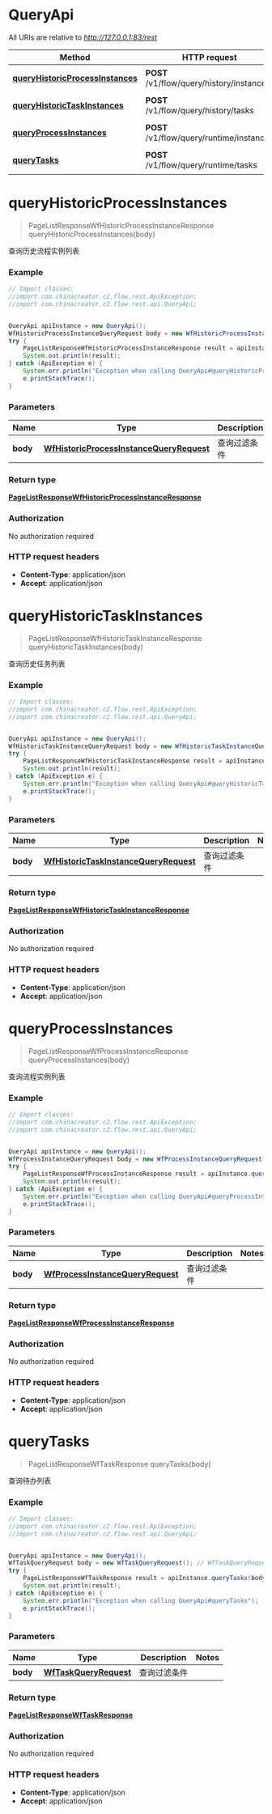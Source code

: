 # QueryApi

All URIs are relative to *http://127.0.0.1:83/rest*

Method | HTTP request | Description
------------- | ------------- | -------------
[**queryHistoricProcessInstances**](QueryApi.md#queryHistoricProcessInstances) | **POST** /v1/flow/query/history/instances | 查询历史流程实例列表
[**queryHistoricTaskInstances**](QueryApi.md#queryHistoricTaskInstances) | **POST** /v1/flow/query/history/tasks | 查询历史任务列表
[**queryProcessInstances**](QueryApi.md#queryProcessInstances) | **POST** /v1/flow/query/runtime/instances | 查询流程实例列表
[**queryTasks**](QueryApi.md#queryTasks) | **POST** /v1/flow/query/runtime/tasks | 查询待办列表


<a name="queryHistoricProcessInstances"></a>
# **queryHistoricProcessInstances**
> PageListResponseWfHistoricProcessInstanceResponse queryHistoricProcessInstances(body)

查询历史流程实例列表



### Example
```java
// Import classes:
//import com.chinacreator.c2.flow.rest.ApiException;
//import com.chinacreator.c2.flow.rest.api.QueryApi;


QueryApi apiInstance = new QueryApi();
WfHistoricProcessInstanceQueryRequest body = new WfHistoricProcessInstanceQueryRequest(); // WfHistoricProcessInstanceQueryRequest | 查询过滤条件
try {
    PageListResponseWfHistoricProcessInstanceResponse result = apiInstance.queryHistoricProcessInstances(body);
    System.out.println(result);
} catch (ApiException e) {
    System.err.println("Exception when calling QueryApi#queryHistoricProcessInstances");
    e.printStackTrace();
}
```

### Parameters

Name | Type | Description  | Notes
------------- | ------------- | ------------- | -------------
 **body** | [**WfHistoricProcessInstanceQueryRequest**](WfHistoricProcessInstanceQueryRequest.md)| 查询过滤条件 |

### Return type

[**PageListResponseWfHistoricProcessInstanceResponse**](PageListResponseWfHistoricProcessInstanceResponse.md)

### Authorization

No authorization required

### HTTP request headers

 - **Content-Type**: application/json
 - **Accept**: application/json

<a name="queryHistoricTaskInstances"></a>
# **queryHistoricTaskInstances**
> PageListResponseWfHistoricTaskInstanceResponse queryHistoricTaskInstances(body)

查询历史任务列表



### Example
```java
// Import classes:
//import com.chinacreator.c2.flow.rest.ApiException;
//import com.chinacreator.c2.flow.rest.api.QueryApi;


QueryApi apiInstance = new QueryApi();
WfHistoricTaskInstanceQueryRequest body = new WfHistoricTaskInstanceQueryRequest(); // WfHistoricTaskInstanceQueryRequest | 查询过滤条件
try {
    PageListResponseWfHistoricTaskInstanceResponse result = apiInstance.queryHistoricTaskInstances(body);
    System.out.println(result);
} catch (ApiException e) {
    System.err.println("Exception when calling QueryApi#queryHistoricTaskInstances");
    e.printStackTrace();
}
```

### Parameters

Name | Type | Description  | Notes
------------- | ------------- | ------------- | -------------
 **body** | [**WfHistoricTaskInstanceQueryRequest**](WfHistoricTaskInstanceQueryRequest.md)| 查询过滤条件 |

### Return type

[**PageListResponseWfHistoricTaskInstanceResponse**](PageListResponseWfHistoricTaskInstanceResponse.md)

### Authorization

No authorization required

### HTTP request headers

 - **Content-Type**: application/json
 - **Accept**: application/json

<a name="queryProcessInstances"></a>
# **queryProcessInstances**
> PageListResponseWfProcessInstanceResponse queryProcessInstances(body)

查询流程实例列表



### Example
```java
// Import classes:
//import com.chinacreator.c2.flow.rest.ApiException;
//import com.chinacreator.c2.flow.rest.api.QueryApi;


QueryApi apiInstance = new QueryApi();
WfProcessInstanceQueryRequest body = new WfProcessInstanceQueryRequest(); // WfProcessInstanceQueryRequest | 查询过滤条件
try {
    PageListResponseWfProcessInstanceResponse result = apiInstance.queryProcessInstances(body);
    System.out.println(result);
} catch (ApiException e) {
    System.err.println("Exception when calling QueryApi#queryProcessInstances");
    e.printStackTrace();
}
```

### Parameters

Name | Type | Description  | Notes
------------- | ------------- | ------------- | -------------
 **body** | [**WfProcessInstanceQueryRequest**](WfProcessInstanceQueryRequest.md)| 查询过滤条件 |

### Return type

[**PageListResponseWfProcessInstanceResponse**](PageListResponseWfProcessInstanceResponse.md)

### Authorization

No authorization required

### HTTP request headers

 - **Content-Type**: application/json
 - **Accept**: application/json

<a name="queryTasks"></a>
# **queryTasks**
> PageListResponseWfTaskResponse queryTasks(body)

查询待办列表



### Example
```java
// Import classes:
//import com.chinacreator.c2.flow.rest.ApiException;
//import com.chinacreator.c2.flow.rest.api.QueryApi;


QueryApi apiInstance = new QueryApi();
WfTaskQueryRequest body = new WfTaskQueryRequest(); // WfTaskQueryRequest | 查询过滤条件
try {
    PageListResponseWfTaskResponse result = apiInstance.queryTasks(body);
    System.out.println(result);
} catch (ApiException e) {
    System.err.println("Exception when calling QueryApi#queryTasks");
    e.printStackTrace();
}
```

### Parameters

Name | Type | Description  | Notes
------------- | ------------- | ------------- | -------------
 **body** | [**WfTaskQueryRequest**](WfTaskQueryRequest.md)| 查询过滤条件 |

### Return type

[**PageListResponseWfTaskResponse**](PageListResponseWfTaskResponse.md)

### Authorization

No authorization required

### HTTP request headers

 - **Content-Type**: application/json
 - **Accept**: application/json

